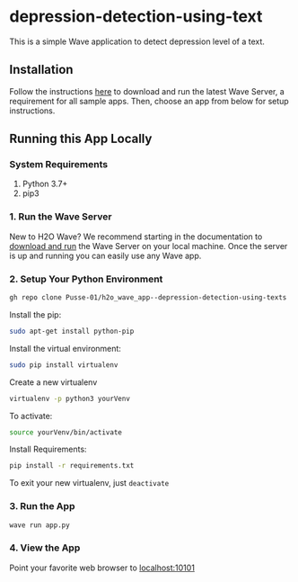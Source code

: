 # depression-detection-using-text

This is a simple Wave application to detect depression level of a text. 

## Installation 

Follow the instructions [here](https://wave.h2o.ai/docs/installation) to download and run the latest Wave Server, a requirement for all sample apps. Then, choose an app from below for setup instructions.

## Running this App Locally

### System Requirements

1. Python 3.7+
2. pip3


### 1. Run the Wave Server

New to H2O Wave? We recommend starting in the documentation to [download and run](https://wave.h2o.ai/docs/installation) the Wave Server on your local machine. Once the server is up and running you can easily use any Wave app.

### 2. Setup Your Python Environment

```bash
gh repo clone Pusse-01/h2o_wave_app--depression-detection-using-texts
```
Install the pip:

```bash
sudo apt-get install python-pip
```

Install the virtual environment:

```bash
sudo pip install virtualenv
```

Create a new virtualenv

```bash
virtualenv -p python3 yourVenv
```

To activate:

```bash
source yourVenv/bin/activate
```

Install Requirements:

```bash
pip install -r requirements.txt
```

To exit your new virtualenv, just ```deactivate ```


### 3. Run the App

```bash
wave run app.py
```

### 4. View the App
Point your favorite web browser to [localhost:10101](http://localhost:10101)

